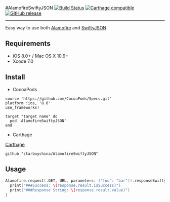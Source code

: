 #AlamofireSwiftyJSON
[![Build Status](https://travis-ci.org/starboychina/AlamofireSwiftyJSON.svg)](https://travis-ci.org/starboychina/AlamofireSwiftyJSON)
[![Carthage compatible](https://img.shields.io/badge/Carthage-compatible-4BC51D.svg?style=flat)](https://github.com/Carthage/Carthage)
[![GitHub release](https://img.shields.io/github/release/starboychina/AlamofireSwiftyJSON.svg)](https://github.com/starboychina/AlamofireSwiftyJSON/releases)

---
Easy way to use both [Alamofire](https://github.com/Alamofire/Alamofire) and [SwiftyJSON](https://github.com/SwiftyJSON/SwiftyJSON)

## Requirements

- iOS 8.0+ / Mac OS X 10.9+
- Xcode 7.0

## Install

- CocoaPods
```
source 'https://github.com/CocoaPods/Specs.git'
platform :ios, '8.0'
use_frameworks!

target "target name" do
  pod 'AlamofireSwiftyJSON'
end

```

- Carthage

[Carthage](https://github.com/Carthage/Carthage)

```ogdl
github "starboychina/AlamofireSwiftyJSON"
```

## Usage

```swift
Alamofire.request(.GET, URL, parameters: ["foo": "bar"]).responseSwiftyJSON { response in
  print("###Success: \(response.result.isSuccess)")
  print("###Response String: \(response.result.value)")
}

```
